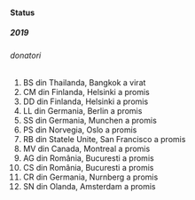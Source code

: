 #### Status

##### 2019

###### donatori

1. BS din Thailanda, Bangkok a virat
2. CM din Finlanda, Helsinki a promis
3. DD din Finlanda, Helsinki a promis
4. LL din Germania, Berlin a promis
5. SS din Germania, Munchen a promis
6. PS din Norvegia, Oslo a promis
7. RB din Statele Unite, San Francisco a promis
8. MV din Canada, Montreal a promis
9. AG din România, Bucuresti a promis
10. CS din România, Bucuresti a promis
11. CR din Germania, Nurnberg a promis
12. SN din Olanda, Amsterdam a promis

